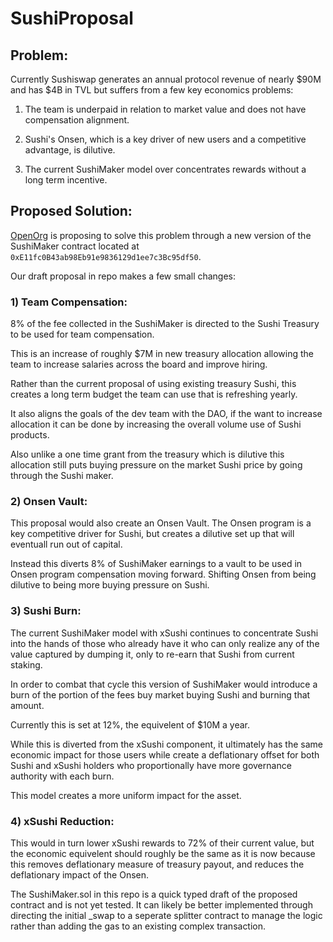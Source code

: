 # SushiProposal


## Problem:

Currently Sushiswap generates an annual protocol revenue of nearly $90M and has $4B in TVL but suffers from a few key economics problems:

1. The team is underpaid in relation to market value and does not have compensation alignment.

2. Sushi's Onsen, which is a key driver of new users and a competitive advantage, is dilutive.

3. The current SushiMaker model over concentrates rewards without a long term incentive.

## Proposed Solution:

[OpenOrg](http://openorg.gg) is proposing to solve this problem through a new version of the SushiMaker contract located at `0xE11fc0B43ab98Eb91e9836129d1ee7c3Bc95df50`.

Our draft proposal in repo makes a few small changes:

### 1) Team Compensation:
8% of the fee collected in the SushiMaker is directed to the Sushi Treasury to be used for team compensation. 

This is an increase of roughly $7M in new treasury allocation allowing the team to increase salaries across the board and improve hiring. 

Rather than the current proposal of using existing treasury Sushi, this creates a long term budget the team can use that is refreshing yearly.

It also aligns the goals of the dev team with the DAO, if the want to increase allocation it can be done by increasing the overall volume use of Sushi products.

Also unlike a one time grant from the treasury which is dilutive this allocation still puts buying pressure on the market Sushi price by going through the Sushi maker.

### 2) Onsen Vault:

This proposal would also create an Onsen Vault. The Onsen program is a key competitive driver for Sushi, but creates a dilutive set up that will eventuall run out of capital.

Instead this diverts 8% of SushiMaker earnings to a vault to be used in Onsen program compensation moving forward. Shifting Onsen from being dilutive to being more buying pressure on Sushi.

### 3) Sushi Burn:

The current SushiMaker model with xSushi continues to concentrate Sushi into the hands of those who already have it who can only realize any of the value captured by dumping it, only to re-earn that Sushi from current staking.

In order to combat that cycle this version of SushiMaker would introduce a burn of the portion of the fees buy market buying Sushi and burning that amount.

Currently this is set at 12%, the equivelent of $10M a year.

While this is diverted from the xSushi component, it ultimately has the same economic impact for those users while create a deflationary offset for both Sushi and xSushi holders who proportionally have more governance authority with each burn.

This model creates a more uniform impact for the asset.

### 4) xSushi Reduction:

This would in turn lower xSushi rewards to 72% of their current value, but the economic equivelent should roughly be the same as it is now because this removes deflationary measure of treasury payout, and reduces the deflationary impact of the Onsen.


The SushiMaker.sol in this repo is a quick typed draft of the proposed contract and is not yet tested. It can likely be better implemented through directing the initial \_swap to a seperate splitter contract to manage the logic rather than adding the gas to an existing complex transaction.
